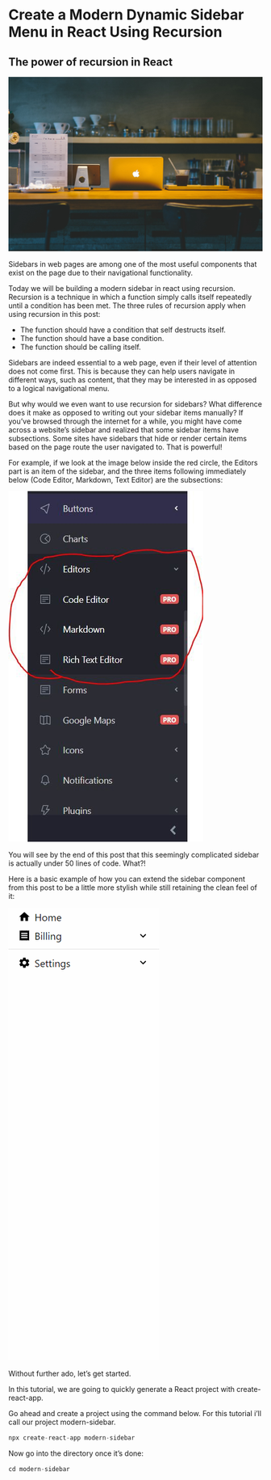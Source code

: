 # Create a Modern Dynamic Sidebar Menu in React Using Recursion

## The power of recursion in React

![desk](md/desk.jpeg)

Sidebars in web pages are among one of the most useful components that exist on the page due to their navigational functionality.

Today we will be building a modern sidebar in react using recursion. Recursion is a technique in which a function simply calls itself repeatedly until a condition has been met. The three rules of recursion apply when using recursion in this post:

- The function should have a condition that self destructs itself.
- The function should have a base condition.
- The function should be calling itself.

Sidebars are indeed essential to a web page, even if their level of attention does not come first. This is because they can help users navigate in different ways, such as content, that they may be interested in as opposed to a logical navigational menu.

But why would we even want to use recursion for sidebars? What difference does it make as opposed to writing out your sidebar items manually? If you’ve browsed through the internet for a while, you might have come across a website’s sidebar and realized that some sidebar items have subsections. Some sites have sidebars that hide or render certain items based on the page route the user navigated to. That is powerful!

For example, if we look at the image below inside the red circle, the Editors part is an item of the sidebar, and the three items following immediately below (Code Editor, Markdown, Text Editor) are the subsections:

![desk](md/menu-sample.jpg)

You will see by the end of this post that this seemingly complicated sidebar is actually under 50 lines of code. What?!

Here is a basic example of how you can extend the sidebar component from this post to be a little more stylish while still retaining the clean feel of it:

![desk](md/actions.gif)

Without further ado, let’s get started.

In this tutorial, we are going to quickly generate a React project with create-react-app.

Go ahead and create a project using the command below. For this tutorial i’ll call our project modern-sidebar.

```javascript
npx create-react-app modern-sidebar
```

Now go into the directory once it’s done:

```javascript
cd modern-sidebar
```
